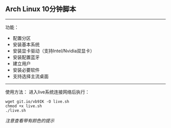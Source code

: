## Arch Linux 10分钟脚本
---
功能：
* 配置分区
* 安装基本系统
* 安装显卡驱动（支持Intel/Nvidia双显卡）
* 安装配置蓝牙
* 建立用户
* 安装必要软件
* 支持选择主流桌面
---
使用方法：
进入live系统连接网络后执行：
```
wget git.io/vb9IK -O live.sh
chmod +x live.sh
./live.sh
```

*注意查看带有颜色的提示*